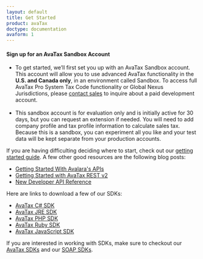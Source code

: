 ```yaml
---
layout: default
title: Get Started
product: avaTax
doctype: documentation
avaform: 1
---
```


<h4 id="signup">Sign up for an AvaTax Sandbox Account</h4>

<div class="half">
<ul>
    <li>To get started, we’ll first set you up with an AvaTax Sandbox account. This account will allow you to use advanced AvaTax functionality in the <strong>U.S. and Canada only</strong>, in an environment called Sandbox. To access full AvaTax Pro System Tax Code functionality or Global Nexus Jurisdictions, please <a href="http://www.avalara.com/contact-us/">contact sales</a> to inquire about a paid development account.</li>
    <br />
    <li>This sandbox account is for evaluation only and is initially active for 30 days, but you can request an extension if needed. You will need to add company profile and tax profile information to calculate sales tax. Because this is a sandbox, you can experiment all you like and your test data will be kept separate from your production accounts.</li>
</ul>
<div class="avaform-wrapper"></div>

If you are having difficulting deciding where to start, check out our <a href="/avatax/get-started">getting started guide</a>. A few other good resources are the following blog posts: 
<ul class="normal">
    <li><a href="/blog/2016/09/30/getting-started-with-avalara-apis/">Getting Started With Avalara's APIs</a></li>
    <li><a href="/blog/2016/10/04/getting-started-with-avatax-rest-v2/">Getting Started with AvaTax REST v2</a></li>
    <li><a href="blog/2017/07/03/developer-api-reference/">New Developer API Reference</a></li>
</ul>

Here are links to download a few of our SDKs:
<ul class="normal">
    <li><a href="https://www.nuget.org/packages/Avalara.AvaTax/?referrer=&lastReferrer=developer.avalara.com&sessionId=1499361473802">AvaTax C# SDK</a></li>
    <li><a href="http://search.maven.org/#search%7Cga%7C1%7Cg%3A%22net.avalara.avatax%22?referrer=&lastReferrer=developer.avalara.com&sessionId=1499361473802">AvaTax JRE SDK</a></li>
    <li><a href="https://packagist.org/packages/avalara/avataxclient?referrer=&lastReferrer=developer.avalara.com&sessionId=1499361473802">AvaTax PHP SDK</a></li>
    <li><a href="https://rubygems.org/gems/avatax?referrer=&lastReferrer=developer.avalara.com&sessionId=1499361473802">AvaTax Ruby SDK</a></li>
    <li><a href="https://www.npmjs.com/package/avatax?referrer=&lastReferrer=developer.avalara.com&sessionId=1499361473802">AvaTax JavaScript SDK</a></li>
</ul>
If you are interested in working with SDKs, make sure to checkout our <a href="/sdk/">AvaTax SDKs</a> and our <a href="/sdk/soap/">SOAP SDKs</a>. 
</div>
